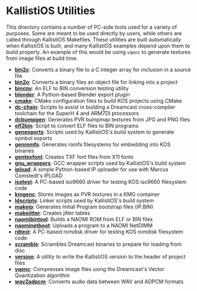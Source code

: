 # KallistiOS Utilities
This directory contains a number of PC-side tools used for a variety of purposes. Some are meant to be used directly by users, while others are called through KallistiOS Makefiles. These utilities are built automatically when KallistiOS is built, and many KallistiOS examples depend upon them to build properly. An example of this would be using `vqenc` to generate textures from image files at build time.

- [**bin2c**](bin2c/): Converts a binary file to a C integer array for inclusion in a source file
- [**bin2o**](bin2o/): Converts a binary files an object file for linking into a project
- [**bincnv**](bincnv/): An ELF to BIN conversion testing utility
- [**blender**](blender/): A Python-based Blender export plugin
- [**cmake**](cmake/): CMake configuration files to build KOS projects using CMake
- [**dc-chain**](dc-chain/): Scripts to assist in building a Dreamcast cross-compiler toolchain for the SuperH 4 and ARM7DI processors
- [**dcbumpgen**](dcbumpgen/): Generates PVR bumpmap textures from JPG and PNG files
- [**elf2bin**](elf2bin/): Script to convert ELF files to BIN programs
- [**genexports**](genexports/): Scripts used by KallistiOS's build system to generate symbol exports
- [**genromfs**](genromfs/): Generates romfs filesystems for embedding into KOS binaries
- [**gentexfont**](gentexfont/): Creates TXF font files from X11 fonts
- [**gnu_wrappers**](gnu_wrappers/): GCC wrapper scripts used by KallistiOS's build system
- [**ipload**](ipload/): A simple Python-based IP uploader for use with Marcus Comstedt's IPLOAD
- [**isotest**](isotest/): A PC-based iso9660 driver for testing KOS iso9660 filesystem code
- [**kmgenc**](kmgenc/): Stores images as PVR textures in a KMG container
- [**ldscripts**](ldscripts/): Linker scripts used by KallistiOS's build system
- [**makeip**](makeip/): Generates Initial Program bootstrap files (IP.BIN)
- [**makejitter**](makejitter/): Creates jitter tables
- [**naomibintool**](naomibintool/): Builds a NAOMI ROM from ELF or BIN files
- [**naominetboot**](naominetboot/): Uploads a program to a NAOMI NetDIMM
- [**rdtest**](rdtest/): A PC-based romdisk driver for testing KOS romdisk filesystem code
- [**scramble**](scramble/): Scrambles Dreamcast binaries to prepare for loading from disc
- [**version**](version/): A utility to write the KallistiOS version to the header of project files
- [**vqenc**](vqenc/): Compresses image files using the Dreamcast's Vector Quantization algorithm
- [**wav2adpcm**](wav2adpcm/): Converts audio data between WAV and ADPCM formats
